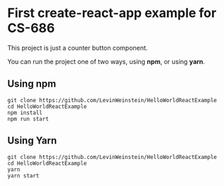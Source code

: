 # First create-react-app example for CS-686

This project is just a counter button component.

You can run the project one of two ways, using **npm**, or using **yarn**.

## Using npm
```
git clone https://github.com/LevinWeinstein/HelloWorldReactExample
cd HelloWorldReactExample
npm install
npm run start
```

## Using Yarn
```
git clone https://github.com/LevinWeinstein/HelloWorldReactExample
cd HelloWorldReactExample
yarn
yarn start
```
